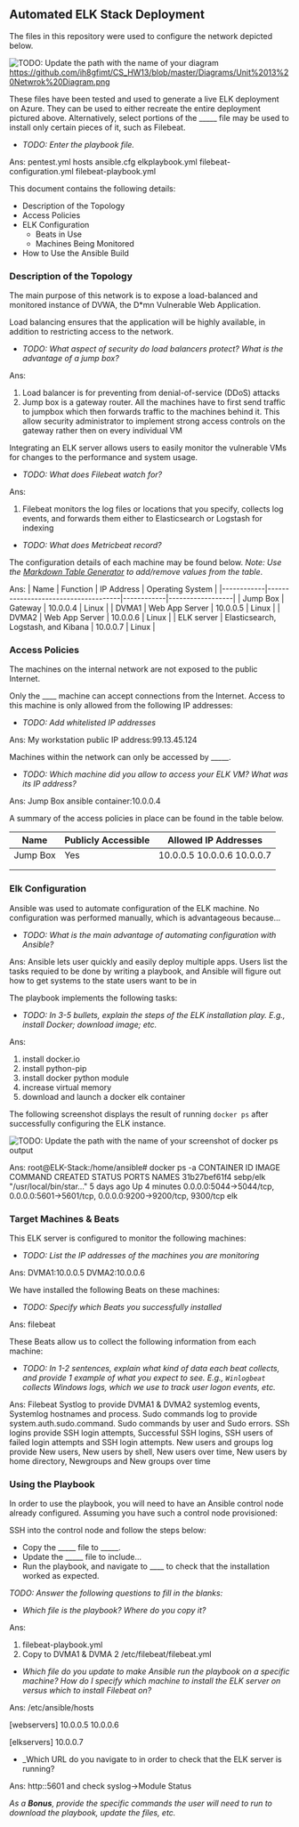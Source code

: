 ## Automated ELK Stack Deployment

The files in this repository were used to configure the network depicted below.

![TODO: Update the path with the name of your diagram](Images/diagram_filename.png)
https://github.com/ih8gfimt/CS_HW13/blob/master/Diagrams/Unit%2013%20Netwrok%20Diagram.png

These files have been tested and used to generate a live ELK deployment on Azure. They can be used to either recreate the entire deployment pictured above. Alternatively, select portions of the _____ file may be used to install only certain pieces of it, such as Filebeat.

  - _TODO: Enter the playbook file._
  
  Ans:
  pentest.yml
  hosts
  ansible.cfg
  elkplaybook.yml
  filebeat-configuration.yml
  filebeat-playbook.yml
 
This document contains the following details:
- Description of the Topology
- Access Policies
- ELK Configuration
  - Beats in Use
  - Machines Being Monitored
- How to Use the Ansible Build


### Description of the Topology

The main purpose of this network is to expose a load-balanced and monitored instance of DVWA, the D*mn Vulnerable Web Application.

Load balancing ensures that the application will be highly available, in addition to restricting access to the network.
- _TODO: What aspect of security do load balancers protect? What is the advantage of a jump box?_

Ans:
1. Load balancer is for preventing from denial-of-service (DDoS) attacks
2. Jump box is a gateway router. All the machines have to first send traffic to jumpbox which then forwards traffic to the machines behind it. This allow security administrator to implement strong access controls on the gateway rather then on every individual VM

Integrating an ELK server allows users to easily monitor the vulnerable VMs for changes to the performance and system usage.
- _TODO: What does Filebeat watch for?_

Ans:
1. Filebeat monitors the log files or locations that you specify, collects log events, and forwards them either to Elasticsearch or Logstash for indexing

- _TODO: What does Metricbeat record?_


The configuration details of each machine may be found below.
_Note: Use the [Markdown Table Generator](http://www.tablesgenerator.com/markdown_tables) to add/remove values from the table_.

Ans:
| Name       | Function                            | IP Address | Operating System |
|------------|-------------------------------------|------------|------------------|
| Jump Box   | Gateway                             | 10.0.0.4   | Linux            |
| DVMA1      | Web App Server                      | 10.0.0.5   | Linux            |
| DVMA2      | Web App Server                      | 10.0.0.6   | Linux            |
| ELK server | Elasticsearch, Logstash, and Kibana | 10.0.0.7   | Linux            |

### Access Policies

The machines on the internal network are not exposed to the public Internet. 

Only the ____ machine can accept connections from the Internet. Access to this machine is only allowed from the following IP addresses:
- _TODO: Add whitelisted IP addresses_

Ans:
My workstation public IP address:99.13.45.124

Machines within the network can only be accessed by _____.
- _TODO: Which machine did you allow to access your ELK VM? What was its IP address?_

Ans:
Jump Box ansible container:10.0.0.4

A summary of the access policies in place can be found in the table below.

| Name     | Publicly Accessible | Allowed IP Addresses      |
|----------|---------------------|---------------------------|
| Jump Box | Yes                 | 10.0.0.5 10.0.0.6 10.0.0.7|
|          |                     |                           |
|          |                     |                           |

### Elk Configuration

Ansible was used to automate configuration of the ELK machine. No configuration was performed manually, which is advantageous because...
- _TODO: What is the main advantage of automating configuration with Ansible?_

Ans:
Ansible lets user quickly and easily deploy multiple apps. Users list the tasks requied to be done by writing a playbook, and Ansible will figure out how to get systems to the state users want to be in

The playbook implements the following tasks:
- _TODO: In 3-5 bullets, explain the steps of the ELK installation play. E.g., install Docker; download image; etc._

Ans:
1. install docker.io
2. install python-pip
3. install docker python module
4. increase virtual memory
5. download and launch a docker elk container 



The following screenshot displays the result of running `docker ps` after successfully configuring the ELK instance.

![TODO: Update the path with the name of your screenshot of docker ps output](Images/docker_ps_output.png)

Ans:
root@ELK-Stack:/home/ansible# docker ps -a
CONTAINER ID        IMAGE               COMMAND                  CREATED             STATUS              PORTS                                                                              NAMES
31b27bef61f4        sebp/elk            "/usr/local/bin/star…"   5 days ago          Up 4 minutes        0.0.0.0:5044->5044/tcp, 0.0.0.0:5601->5601/tcp, 0.0.0.0:9200->9200/tcp, 9300/tcp   elk


### Target Machines & Beats
This ELK server is configured to monitor the following machines:
- _TODO: List the IP addresses of the machines you are monitoring_

Ans:
DVMA1:10.0.0.5
DVMA2:10.0.0.6

We have installed the following Beats on these machines:
- _TODO: Specify which Beats you successfully installed_

Ans:
filebeat

These Beats allow us to collect the following information from each machine:
- _TODO: In 1-2 sentences, explain what kind of data each beat collects, and provide 1 example of what you expect to see. E.g., `Winlogbeat` collects Windows logs, which we use to track user logon events, etc._

Ans:
Filebeat Systlog to provide DVMA1 & DVMA2 systemlog events, Systemlog hostnames and process. Sudo commands log to provide system.auth.sudo.command. Sudo commands by user and Sudo errors. SSh logins provide SSH login attempts, Successful SSH logins, SSH users of failed login attempts and SSH login attempts. New users and groups log provide New users, New users by shell, New users over time, New users by home directory, Newgroups and New groups over time

### Using the Playbook
In order to use the playbook, you will need to have an Ansible control node already configured. Assuming you have such a control node provisioned: 

SSH into the control node and follow the steps below:
- Copy the _____ file to _____.
- Update the _____ file to include...
- Run the playbook, and navigate to ____ to check that the installation worked as expected.

_TODO: Answer the following questions to fill in the blanks:_
- _Which file is the playbook? Where do you copy it?_

Ans:
1. filebeat-playbook.yml
2. Copy to DVMA1 & DVMA 2 /etc/filebeat/filebeat.yml

- _Which file do you update to make Ansible run the playbook on a specific machine? How do I specify which machine to install the ELK server on versus which to install Filebeat on?_

Ans:
/etc/ansible/hosts

[webservers]
10.0.0.5
10.0.0.6

[elkservers]
10.0.0.7



- _Which URL do you navigate to in order to check that the ELK server is running?

Ans:
http:<ELK server public IP>:5601 and check syslog->Module Status

_As a **Bonus**, provide the specific commands the user will need to run to download the playbook, update the files, etc._
